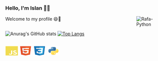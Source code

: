 ### Hello, I'm Islan 👋👋
Welcome to my profile 😄🤞  <img align="right" alt="Rafa-Python" height="100" width="90" src="https://media.tenor.com/aKf3mmAH7GcAAAAj/pikachu.gif">

##

![Anurag's GitHub stats](https://github-readme-stats.vercel.app/api?username=islanpedro01&show_icons=true&theme=merko&line_height=40px)
[![Top Langs](https://github-readme-stats.vercel.app/api/top-langs/?username=islanpedro01&hide_progress=false&theme=merko)](https://github.com/anuraghazra/github-readme-stats)
<div style="display: inline_block"><br>
  <img align="center" alt="Rafa-Js" height="30" width="40" src="https://raw.githubusercontent.com/devicons/devicon/master/icons/javascript/javascript-plain.svg">
  <img align="center" alt="Rafa-HTML" height="30" width="40" src="https://raw.githubusercontent.com/devicons/devicon/master/icons/html5/html5-original.svg">
  <img align="center" alt="Rafa-CSS" height="30" width="40" src="https://raw.githubusercontent.com/devicons/devicon/master/icons/css3/css3-original.svg">
  <img align="center" alt="Rafa-Python" height="30" width="40" src="https://raw.githubusercontent.com/devicons/devicon/master/icons/python/python-original.svg">
 </div>
  
  ##
  


